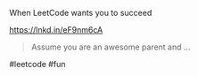 When LeetCode wants you to succeed

https://lnkd.in/eF9nm6cA
>Assume you are an awesome parent and ...

#leetcode #fun